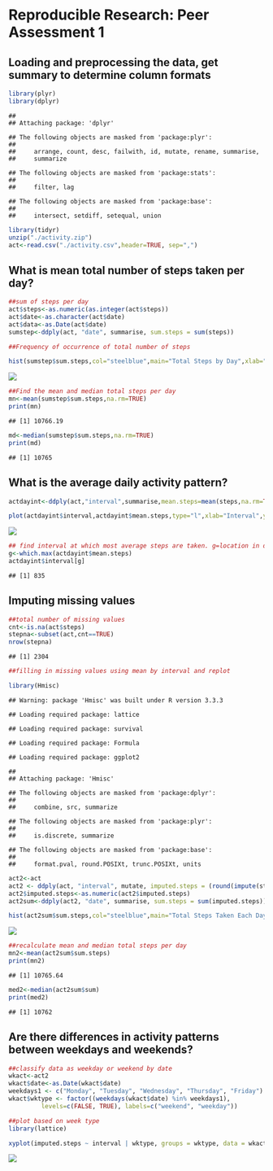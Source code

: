 # Reproducible Research: Peer Assessment 1


## Loading and preprocessing the data, get summary to determine column formats

```r
library(plyr)
library(dplyr)
```

```
## 
## Attaching package: 'dplyr'
```

```
## The following objects are masked from 'package:plyr':
## 
##     arrange, count, desc, failwith, id, mutate, rename, summarise,
##     summarize
```

```
## The following objects are masked from 'package:stats':
## 
##     filter, lag
```

```
## The following objects are masked from 'package:base':
## 
##     intersect, setdiff, setequal, union
```

```r
library(tidyr)
unzip("./activity.zip")
act<-read.csv("./activity.csv",header=TRUE, sep=",")
```


## What is mean total number of steps taken per day?

```r
##sum of steps per day
act$steps<-as.numeric(as.integer(act$steps))
act$date<-as.character(act$date)
act$data<-as.Date(act$date)
sumstep<-ddply(act, "date", summarise, sum.steps = sum(steps))
```


```r
##Frequency of occurrence of total number of steps

hist(sumstep$sum.steps,col="steelblue",main="Total Steps by Day",xlab="Sum of Steps by Day")
```

![](PA1_template_files/figure-html/sumstep1-1.png)<!-- -->



```r
##Find the mean and median total steps per day
mn<-mean(sumstep$sum.steps,na.rm=TRUE)
print(mn)
```

```
## [1] 10766.19
```

```r
md<-median(sumstep$sum.steps,na.rm=TRUE)
print(md)
```

```
## [1] 10765
```
## What is the average daily activity pattern?

```r
actdayint<-ddply(act,"interval",summarise,mean.steps=mean(steps,na.rm=TRUE))

plot(actdayint$interval,actdayint$mean.steps,type="l",xlab="Interval",ylab="Average Steps",main="Average Daily Pattern")
```

![](PA1_template_files/figure-html/avday-1.png)<!-- -->



```r
## find interval at which most average steps are taken. g=location in dataframe,result echoed= interval label
g<-which.max(actdayint$mean.steps)
actdayint$interval[g]
```

```
## [1] 835
```

## Imputing missing values

```r
##total number of missing values
cnt<-is.na(act$steps)
stepna<-subset(act,cnt==TRUE)
nrow(stepna)
```

```
## [1] 2304
```



```r
##filling in missing values using mean by interval and replot

library(Hmisc)
```

```
## Warning: package 'Hmisc' was built under R version 3.3.3
```

```
## Loading required package: lattice
```

```
## Loading required package: survival
```

```
## Loading required package: Formula
```

```
## Loading required package: ggplot2
```

```
## 
## Attaching package: 'Hmisc'
```

```
## The following objects are masked from 'package:dplyr':
## 
##     combine, src, summarize
```

```
## The following objects are masked from 'package:plyr':
## 
##     is.discrete, summarize
```

```
## The following objects are masked from 'package:base':
## 
##     format.pval, round.POSIXt, trunc.POSIXt, units
```

```r
act2<-act
act2 <- ddply(act, "interval", mutate, imputed.steps = (round(impute(steps, mean))))
act2$imputed.steps<-as.numeric(act2$imputed.steps)
act2sum<-ddply(act2, "date", summarise, sum.steps = sum(imputed.steps))
```

```r
hist(act2sum$sum.steps,col="steelblue",main="Total Steps Taken Each Day",xlab="Sum of Steps")
```

![](PA1_template_files/figure-html/sumsteps2-1.png)<!-- -->

```r
##recalculate mean and median total steps per day
mn2<-mean(act2sum$sum.steps)
print(mn2)
```

```
## [1] 10765.64
```

```r
med2<-median(act2sum$sum)
print(med2)
```

```
## [1] 10762
```
## Are there differences in activity patterns between weekdays and weekends?

```r
##classify data as weekday or weekend by date
wkact<-act2
wkact$date<-as.Date(wkact$date)
weekdays1 <- c("Monday", "Tuesday", "Wednesday", "Thursday", "Friday")
wkact$wktype <- factor((weekdays(wkact$date) %in% weekdays1), 
         levels=c(FALSE, TRUE), labels=c("weekend", "weekday")) 
```

```r
##plot based on week type
library(lattice)

xyplot(imputed.steps ~ interval | wktype, groups = wktype, data = wkact, type = "l",layout=c(1,2),ylab = "Average Steps",main="Average Steps by Interval across all Days")
```

![](PA1_template_files/figure-html/wkcompare-1.png)<!-- -->
